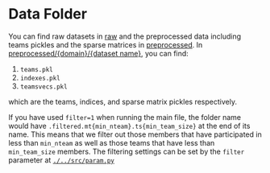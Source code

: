 # Data Folder
You can find raw datasets in [raw](./raw) and the preprocessed data including teams pickles and the sparse matrices in [preprocessed](./preprocessed).
In [preprocessed/{domain}/{dataset name}](./preprocessed), you can find:
1) ```teams.pkl```
2) ```indexes.pkl```
3) ```teamsvecs.pkl```

which are the teams, indices, and sparse matrix pickles respectively.

If you have used ``filter=1`` when running the main file, the folder name would have ```.filtered.mt{min_nteam}.ts{min_team_size}``` at the end of its name. 
This means that we filter out those members that have participated in less than ``min_nteam`` as well as those teams that have less than ``min_team_size`` members. 
The filtering settings can be set by the ``filter`` parameter at [``./../src/param.py``](./../src/param.py)